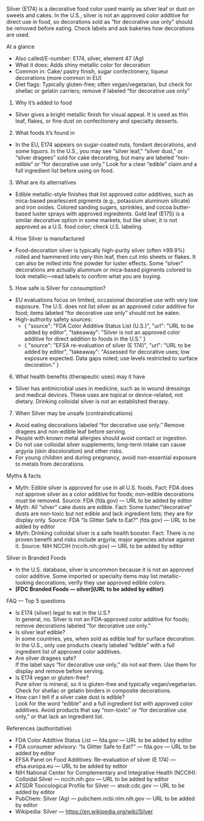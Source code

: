 Silver (E174) is a decorative food color used mainly as silver leaf or dust on sweets and cakes. In the U.S., silver is not an approved color additive for direct use in food, so decorations sold as “for decorative use only” should be removed before eating. Check labels and ask bakeries how decorations are used.

<!--more-->

At a glance
- Also called/E-number: E174, silver, element 47 (Ag)
- What it does: Adds shiny metallic color for decoration
- Common in: Cake/ pastry finish, sugar confectionery, liqueur decorations (more common in EU)
- Diet flags: Typically gluten-free; often vegan/vegetarian, but check for shellac or gelatin carriers; remove if labeled “for decorative use only”

1) Why it’s added to food
- Silver gives a bright metallic finish for visual appeal. It is used as thin leaf, flakes, or fine dust on confectionery and specialty desserts.

2) What foods it’s found in
- In the EU, E174 appears on sugar-coated nuts, fondant decorations, and some liquors. In the U.S., you may see “silver leaf,” “silver dust,” or “silver dragees” sold for cake decorating, but many are labeled “non-edible” or “for decorative use only.” Look for a clear “edible” claim and a full ingredient list before using on food.

3) What are its alternatives
- Edible metallic-style finishes that list approved color additives, such as mica-based pearlescent pigments (e.g., potassium aluminum silicate) and iron oxides. Colored sanding sugars, sprinkles, and cocoa butter-based luster sprays with approved ingredients. Gold leaf (E175) is a similar decorative option in some markets, but like silver, it is not approved as a U.S. food color; check U.S. labeling.

4) How Silver is manufactured
- Food-decoration silver is typically high-purity silver (often ≥99.9%) rolled and hammered into very thin leaf, then cut into sheets or flakes. It can also be milled into fine powder for luster effects. Some “silver” decorations are actually aluminum or mica-based pigments colored to look metallic—read labels to confirm what you are buying.

5) How safe is Silver for consumption?
- EU evaluations focus on limited, occasional decorative use with very low exposure. The U.S. does not list silver as an approved color additive for food; items labeled “for decorative use only” should not be eaten.
- High-authority safety sources:
  - { "source": "FDA Color Additive Status List (U.S.)", "url": "URL to be added by editor", "takeaway": "Silver is not an approved color additive for direct addition to foods in the U.S." }
  - { "source": "EFSA re-evaluation of silver (E 174)", "url": "URL to be added by editor", "takeaway": "Assessed for decorative uses; low exposure expected. Data gaps noted; use levels restricted to surface decoration." }

6) What health benefits (therapeutic uses) may it have
- Silver has antimicrobial uses in medicine, such as in wound dressings and medical devices. These uses are topical or device-related, not dietary. Drinking colloidal silver is not an established therapy.

7) When Silver may be unsafe (contraindications)
- Avoid eating decorations labeled “for decorative use only.” Remove dragees and non-edible leaf before serving.  
- People with known metal allergies should avoid contact or ingestion.  
- Do not use colloidal silver supplements; long-term intake can cause argyria (skin discoloration) and other risks.  
- For young children and during pregnancy, avoid non-essential exposure to metals from decorations.

Myths & facts
- Myth: Edible silver is approved for use in all U.S. foods. Fact: FDA does not approve silver as a color additive for foods; non-edible decorations must be removed. Source: FDA (fda.gov) — URL to be added by editor
- Myth: All “silver” cake dusts are edible. Fact: Some luster/“decorative” dusts are non-toxic but not edible and lack ingredient lists; they are for display only. Source: FDA “Is Glitter Safe to Eat?” (fda.gov) — URL to be added by editor
- Myth: Drinking colloidal silver is a safe health booster. Fact: There is no proven benefit and risks include argyria; major agencies advise against it. Source: NIH NCCIH (nccih.nih.gov) — URL to be added by editor

Silver in Branded Foods
- In the U.S. database, silver is uncommon because it is not an approved color additive. Some imported or specialty items may list metallic-looking decorations; verify they use approved edible colors.
- **[FDC Branded Foods — silver](URL to be added by editor)**

FAQ — Top 5 questions
- Is E174 (silver) legal to eat in the U.S.?  
In general, no. Silver is not an FDA-approved color additive for foods; remove decorations labeled “for decorative use only.”
- Is silver leaf edible?  
In some countries, yes, when sold as edible leaf for surface decoration. In the U.S., only use products clearly labeled “edible” with a full ingredient list of approved color additives.
- Are silver dragees safe?  
If the label says “for decorative use only,” do not eat them. Use them for display and remove before serving.
- Is E174 vegan or gluten-free?  
Pure silver is mineral, so it is gluten-free and typically vegan/vegetarian. Check for shellac or gelatin binders in composite decorations.
- How can I tell if a silver cake dust is edible?  
Look for the word “edible” and a full ingredient list with approved color additives. Avoid products that say “non-toxic” or “for decorative use only,” or that lack an ingredient list.

References (authoritative)
- FDA Color Additive Status List — fda.gov — URL to be added by editor
- FDA consumer advisory: “Is Glitter Safe to Eat?” — fda.gov — URL to be added by editor
- EFSA Panel on Food Additives: Re-evaluation of silver (E 174) — efsa.europa.eu — URL to be added by editor
- NIH National Center for Complementary and Integrative Health (NCCIH): Colloidal Silver — nccih.nih.gov — URL to be added by editor
- ATSDR Toxicological Profile for Silver — atsdr.cdc.gov — URL to be added by editor
- PubChem: Silver (Ag) — pubchem.ncbi.nlm.nih.gov — URL to be added by editor
- Wikipedia: Silver — https://en.wikipedia.org/wiki/Silver
